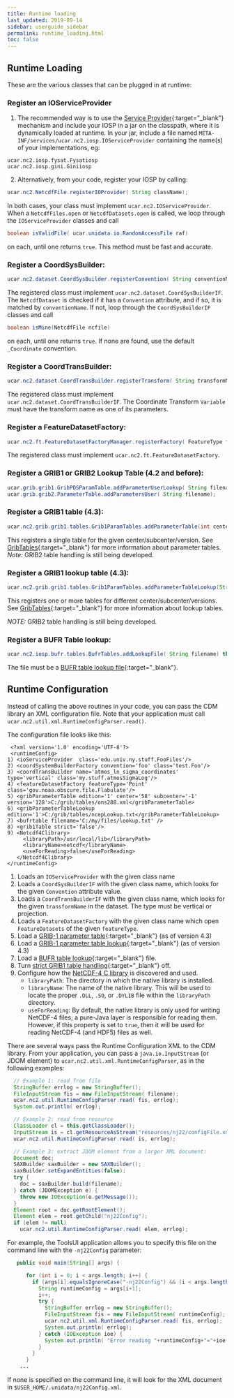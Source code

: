 ```yaml
---
title: Runtime loading
last_updated: 2019-09-14
sidebar: userguide_sidebar
permalink: runtime_loading.html
toc: false
---
```

## Runtime Loading

These are the various classes that can be plugged in at runtime:

### Register an IOServiceProvider

1) The recommended way is to use the [Service Provider](https://docs.oracle.com/javase/tutorial/ext/basics/spi.html){:target="_blank"}
mechanism and include your IOSP in a jar on the classpath, where it is dynamically loaded at runtime. In your
jar, include a file named `META-INF/services/ucar.nc2.iosp.IOServiceProvider` containing the
name(s) of your implementations, eg:

~~~
ucar.nc2.iosp.fysat.Fysatiosp
ucar.nc2.iosp.gini.Giniiosp
~~~

2) Alternatively, from your code, register your IOSP by calling:

~~~java
ucar.nc2.NetcdfFile.registerIOProvider( String className);
~~~

In both cases, your class must implement `ucar.nc2.IOServiceProvider`. 
When a `NetcdfFiles.open` or `NetcdfDatasets.open` is called, we loop through the `IOServiceProvider` classes and call

~~~java
boolean isValidFile( ucar.unidata.io.RandomAccessFile raf)
~~~

on each, until one returns `true`. This method must be fast and accurate.

### Register a CoordSysBuilder:
~~~java
ucar.nc2.dataset.CoordSysBuilder.registerConvention( String conventionName, String className);
~~~ 
The registered class must implement `ucar.nc2.dataset.CoordSysBuilderIF`. The `NetcdfDataset` is checked if it has a `Convention` attribute, and if so, 
it is matched by `conventionName`. If not, loop through the `CoordSysBuilderIF` classes and call

~~~java
boolean isMine(NetcdfFile ncfile) 
~~~

on each, until one returns `true`. If none are found, use the default `_Coordinate` convention.

### Register a CoordTransBuilder:
~~~java
ucar.nc2.dataset.CoordTransBuilder.registerTransform( String transformName, String className);
~~~

The registered class must implement `ucar.nc2.dataset.CoordTransBuilderIF`. The Coordinate Transform `Variable` must have the transform name as one of its parameters.

### Register a FeatureDatasetFactory:
~~~java
ucar.nc2.ft.FeatureDatasetFactoryManager.registerFactory( FeatureType featureType, String className);
~~~

The registered class must implement `ucar.nc2.ft.FeatureDatasetFactory`.

### Register a GRIB1 or GRIB2 Lookup Table (4.2 and before):
~~~java
ucar.grib.grib1.GribPDSParamTable.addParameterUserLookup( String filename);
ucar.grib.grib2.ParameterTable.addParametersUser( String filename);
~~~  

### Register a GRIB1 table (4.3):
~~~java
ucar.nc2.grib.grib1.tables.Grib1ParamTables.addParameterTable(int center, int subcenter, int tableVersion, String tableFilename);
~~~

This registers a single table for the given center/subcenter/version.
See [GribTables](../developer/grib_tables.html){:target="_blank"} for more information about parameter tables.
*Note:* GRIB2 table handling is still being developed.

### Register a GRIB1 lookup table (4.3):
~~~java
ucar.nc2.grib.grib1.tables.Grib1ParamTables.addParameterTableLookup(String lookupFilename);
~~~

This registers one or more tables for different center/subcenter/versions.
See [GribTables](../developer/grib_tables.html){:target="_blank"} for more information about lookup tables.

*NOTE:* GRIB2 table handling is still being developed.

### Register a BUFR Table lookup:
~~~java
ucar.nc2.iosp.bufr.tables.BufrTables.addLookupFile( String filename) throws throws FileNotFoundException;
~~~

The file must be a [BUFR table lookup file](../developer/bufr_tables.html){:target="_blank"}.

## Runtime Configuration

Instead of calling the above routines in your code, you can pass the CDM library an XML configuration file. 
Note that your application must call `ucar.nc2.util.xml.RuntimeConfigParser.read()`.

The configuration file looks like this:
~~~
 <?xml version='1.0' encoding='UTF-8'?>
 <runtimeConfig>
1) <ioServiceProvider  class='edu.univ.ny.stuff.FooFiles'/>
2) <coordSystemBuilderFactory convention='foo' class='test.Foo'/>
3) <coordTransBuilder name='atmos_ln_sigma_coordinates' type='vertical' class='my.stuff.atmosSigmaLog'/>
4) <featureDatasetFactory featureType='Point' class='gov.noaa.obscure.file.Flabulate'/>
5) <gribParameterTable edition='1' center='58' subcenter='-1' version='128'>C:/grib/tables/ons288.xml</gribParameterTable>
6) <gribParameterTableLookup edition='1'>C:/grib/tables/ncepLookup.txt</gribParameterTableLookup>
7) <bufrtable filename='C:/my/files/lookup.txt' />
8) <grib1Table strict='false'/>
9) <Netcdf4Clibrary>
     <libraryPath>/usr/local/lib</libraryPath>
     <libraryName>netcdf</libraryName>
     <useForReading>false</useForReading>
   </Netcdf4Clibrary>
</runtimeConfig>
~~~

1. Loads an `IOServiceProvider` with the given class name
2. Loads a `CoordSysBuilderIF` with the given class name, which looks for the given `Convention` attribute value.
3. Loads a `CoordTransBuilderIF` with the given class name, which looks for the given `transformName` in the dataset. The type must be vertical or projection.
4. Loads a `FeatureDatasetFactory` with the given class name which open `FeatureDatasets` of the given `featureType`.
5. Load a [GRIB-1 parameter table](../developer/grib_tables.html){:target="_blank"} (as of version 4.3)
6. Load a [GRIB-1 parameter table lookup](../developer/grib_tables.html){:target="_blank"} (as of version 4.3)
7. Load a [BUFR table lookup](../developer/bufr_tables.html){:target="_blank"} file.
8. Turn [strict GRIB1 table handling](../developer/grib_tables.html#strict){:target="_blank"} off.
9. Configure how the [NetCDF-4 C library](../developer/netcdf4_c_library.html) is discovered and used.
    * `libraryPath`: The directory in which the native library is installed.
    * `libraryName`: The name of the native library. This will be used to locate the proper `.DLL`, `.SO`, or `.DYLIB` file within the `libraryPath` directory.
    * `useForReading`: By default, the native library is only used for writing NetCDF-4 files; a pure-Java layer is responsible for reading them. 
    However, if this property is set to `true`, then it will be used for reading NetCDF-4 (and HDF5) files as well.
    
There are several ways pass the Runtime Configuration XML to the CDM library. From your application, you can pass a `java.io.InputStream` (or JDOM element) to 
`ucar.nc2.util.xml.RuntimeConfigParser`, as in the following examples:

~~~java
  // Example 1: read from file
  StringBuffer errlog = new StringBuffer();
  FileInputStream fis = new FileInputStream( filename);   
  ucar.nc2.util.RuntimeConfigParser.read( fis, errlog);
  System.out.println( errlog);

  // Example 2: read from resource
  ClassLoader cl = this.getClassLoader();
  InputStream is = cl.getResourceAsStream("resources/nj22/configFile.xml");
  ucar.nc2.util.RuntimeConfigParser.read( is, errlog);

  // Example 3: extract JDOM element from a larger XML document:
  Document doc;
  SAXBuilder saxBuilder = new SAXBuilder();
  saxBuilder.setExpandEntities(false);
  try {
    doc = saxBuilder.build(filename);
  } catch (JDOMException e) {
    throw new IOException(e.getMessage());
  }
  Element root = doc.getRootElement();
  Element elem = root.getChild("nj22Config");
  if (elem != null)
    ucar.nc2.util.RuntimeConfigParser.read( elem, errlog);
~~~
    
For example, the ToolsUI application allows you to specify this file on the command line with the `-nj22Config` parameter:

~~~java
   public void main(String[] args) {

      for (int i = 0; i < args.length; i++) {
        if (args[i].equalsIgnoreCase("-nj22Config") && (i < args.length-1)) {
          String runtimeConfig = args[i+1];
          i++;
          try {
            StringBuffer errlog = new StringBuffer();
            FileInputStream fis = new FileInputStream( runtimeConfig);
            ucar.nc2.util.xml.RuntimeConfigParser.read( fis, errlog);
            System.out.println( errlog);
          } catch (IOException ioe) {
            System.out.println( "Error reading "+runtimeConfig+"="+ioe.getMessage());
          }
        }
      }
    ...
~~~
If none is specified on the command line, it will look for the XML document in `$USER_HOME/.unidata/nj22Config.xml`.
